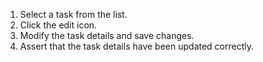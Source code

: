 1. Select a task from the list.
2. Click the edit icon.
3. Modify the task details and save changes.
4. Assert that the task details have been updated correctly.